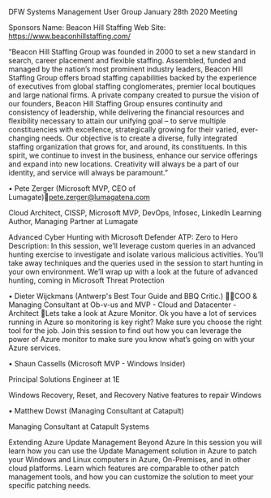 DFW Systems Management User Group
January 28th 2020 Meeting

Sponsors
Name:  Beacon Hill Staffing
Web Site:  https://www.beaconhillstaffing.com/

“Beacon Hill Staffing Group was founded in 2000 to set a new standard in search, career placement and flexible staffing. Assembled, funded and managed by the nation’s most prominent industry leaders, Beacon Hill Staffing Group offers broad staffing capabilities backed by the experience of executives from global staffing conglomerates, premier local boutiques and large national firms. A private company created to pursue the vision of our founders, Beacon Hill Staffing Group ensures continuity and consistency of leadership, while delivering the financial resources and flexibility necessary to attain our unifying goal – to serve multiple constituencies with excellence, strategically growing for their varied, ever-changing needs. Our objective is to create a diverse, fully integrated staffing organization that grows for, and around, its constituents. In this spirit, we continue to invest in the business, enhance our service offerings and expand into new locations. Creativity will always be a part of our identity, and service will always be paramount.”


• Pete Zerger (Microsoft MVP, CEO of Lumagate)pete.zerger@lumagatena.com


Cloud Architect, CISSP, Microsoft MVP, DevOps, Infosec, LinkedIn Learning Author, Managing Partner at Lumagate

Advanced Cyber Hunting with Microsoft Defender ATP: Zero to Hero
Description: In this session, we’ll leverage custom queries in an advanced hunting exercise to investigate and isolate various malicious activities. You’ll take away techniques and the queries used in the session to start hunting in your own environment. We’ll wrap up with a look at the future of advanced hunting, coming in Microsoft Threat Protection


• Dieter Wijckmans (Antwerp's Best Tour Guide and BBQ Critic.)
COO & Managing Consultant at Ob-v-us and  MVP - Cloud and Datacenter - Architect
Lets take a look at Azure Monitor.
Ok you have a lot of services running in Azure so monitoring is key right? Make sure you choose the right tool for the job. Join this session to find out how you can leverage the power of Azure monitor to make sure you know what’s going on with your Azure services. 



• Shaun Cassells (Microsoft MVP - Windows Insider)

Principal Solutions Engineer at 1E

Windows Recovery, Reset, and Recovery Native features to repair Windows 


• Matthew Dowst (Managing Consultant at Catapult)

Managing Consultant at Catapult Systems

Extending Azure Update Management Beyond Azure
In this session you will learn how you can use the Update Management solution in Azure to patch your Windows and Linux computers in Azure, On-Premises, and in other cloud platforms. Learn which features are comparable to other patch management tools, and how you can customize the solution to meet your specific patching needs.


